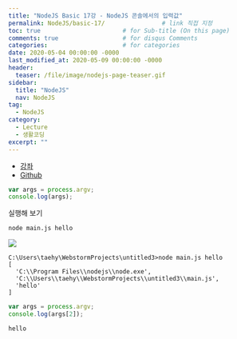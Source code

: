 ```yaml
---
title: "NodeJS Basic 17강 - NodeJS 콘솔에서의 입력값"
permalink: NodeJS/basic-17/                # link 직접 지정
toc: true                       # for Sub-title (On this page)
comments: true                  # for disqus Comments
categories:                     # for categories
date: 2020-05-04 00:00:00 -0000
last_modified_at: 2020-05-09 00:00:00 -0000
header:
  teaser: /file/image/nodejs-page-teaser.gif
sidebar:
  title: "NodeJS"
  nav: NodeJS
tag:
  - NodeJS
category:
  - Lecture
  - 생활코딩
excerpt: ""
---
```


* [강좌](https://opentutorials.org/course/3332/21062)
* [Github](https://github.com/8bitscoding/NodeJS-Lector-17)

```js
var args = process.argv;
console.log(args);
```

실행해 보기

```s
node main.js hello
```

![](/file/image/NodeJS-07-1.png)

```
C:\Users\taehy\WebstormProjects\untitled3>node main.js hello
[
  'C:\\Program Files\\nodejs\\node.exe',
  'C:\\Users\\taehy\\WebstormProjects\\untitled3\\main.js',
  'hello'
]
```

```js
var args = process.argv;
console.log(args[2]);
```

```
hello
```